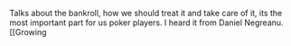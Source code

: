 Talks about the bankroll, how we should treat it and take care of it, its the most important part for us poker players. I heard it from Daniel Negreanu. [[Growing 